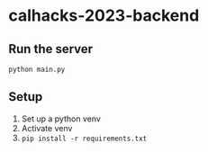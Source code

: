 # calhacks-2023-backend

## Run the server

`python main.py`

## Setup

1. Set up a python venv
2. Activate venv
3. `pip install -r requirements.txt`